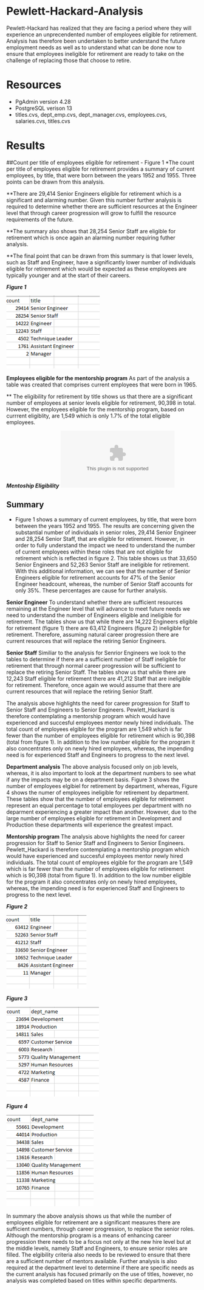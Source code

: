 

# Pewlett-Hackard-Analysis
Pewlett-Hackard has realized that they are facing a period where they will experience an unprecendented number of employees eligible for retirement.  Analysis has therefore been undertaken to better understand the future employment needs as well as to understand what can be done now to ensure that employees ineligible for retirement are ready to take on the challenge of replacing those that choose to retire.

# Resources
* PgAdmin version 4.28
* PostgreSQL verison 13
* titles.cvs, dept_emp.cvs, dept_manager.cvs, employees.cvs, salaries.cvs, titles.cvs

# Results

##Count per title of employees eligible for retirement - Figure 1
*The count per title of employees eligible for retirement provides a summary of current employees, by title, that were born between the years 1952 and 1955.  Three points can be drawn from this analysis.

**There are 29,414 Senior Engineers eligible for retirement which is a significant and alarming number.  Given this number further analysis is required to determine whether there are sufficient resources at the Engineer level that through career progression will grow to fulfill the resource requirements of the future.

**The summary also shows that 28,254 Senior Staff are eligible for retirement which is once again an alarming number requiring futher analysis.  

**The final point that can be drawn from this summary is that lower levels, such as Staff and Engineer, have a significantly lower number of individuals eligible for retirement which would be expected as these employees are typically younger and at the start of their careers.  

__*Figure 1*__

![eligible for retirement by titles](https://github.com/bedwardssmith/Pewlett-Hackard-Analysis/blob/main/Analysis_Projects_Folder/Pewlett_Hackard_Analysis_Folder/Data/retiring_titles_sum.png)


__Employees eligible for the mentorship program__
As part of the analysis a table was created that comprises current employees that were born in 1965. 

** The eligibility for retirement by title shows us that there are a significant number of employees at senior levels eligible for retirement, 90,398 in total.  However, the employees eligible for the mentorship program, based on currrent eligiblity, are 1,549 which is only 1.7% of the total eligible employees.


__*Mentoship Eligibility*__
![mentorship eligibility](https://github.com/bedwardssmith/Pewlett-Hackard-Analysis/blob/main/Analysis_Projects_Folder/Pewlett_Hackard_Analysis_Folder/Data/mentorship_eligibility.csv)


## Summary

* Figure 1 shows a summary of current employees, by title, that were born between the years 1952 and 1955.  The results are concerning given the substantial number of individuals in senior roles, 29,414 Senior Engineer and 28,254 Senior Staff, that are eligible for retirement.  However, in order to fully understand the impact we need to understand the number of current employees within these roles that are not eligible for retirement which is reflected in figure 2. This table shows us that 33,650 Senior Engineers and 52,263 Senior Staff are ineligible for retirement.  With this additional information, we can see that the number of Senior Engineers eligible for retirement accounts for 47% of the Senior Engineer headcount, whereas, the number of Senior Staff accounts for only 35%.  These percentages are cause for further analysis.

__Senior Engineer__
To understand whether there are sufficient resources remaining at the Engineer level that will advance to meet future needs we need to understand the number of Engineers eligible and ineligible for retirement. The tables show us that while there are 14,222 Engineers eligible for retirement (figure 1) there are 63,412 Engineers (figure 2) ineligible for retirement.  Therefore, assuming natural career progression there are current resources that will replace the retiring Senior Engineers. 

__Senior Staff__
Similiar to the analysis for Senrior Engineers we look to the tables to determine if there are a sufficient number of Staff ineligible for retirement that through normal career progression will be sufficient to replace the retiring Senior Staff.  The tables show us that while there are 12,243 Staff eligible for retirement there are 41,212 Staff that are ineligible for retirement.  Therefore, once again we would assume that there are current resources that will replace the retiring Senior Staff.

The analysis above highlights the need for career progression for Staff to Senior Staff and Engineers to Senior Engineers.  Pewlett_Hackard is therefore contemplating a mentorship program which would have experienced and succesful employees mentor newly hired individuals.    The total count of employees elgible for the program are 1,549 which is far fewer than the number of employees eligible for retirement which is 90,398 (total from figure 1).  In addition to the low number eligible for the program it also concentrates only on newly hired employees, whereas, the impending need is for experienced Staff and Engineers to progress to the next level.


__Department analysis__
The above analysis focused only on job levels, whereas, it is also important to look at the department numbers to see what if any the impacts may be on a department basis.  Figure 3 shows the number of employees elgibiel for retirement by department, whereas, Figure 4 shows the numer of employees ineligible for retirement by department.  These tables show that the number of employees elgible for retirement represent an equal percentage to total employees per department with no deparment experiencing a greater impact than another.  However, due to the large number of employees eligible for retirement in Development and Production these departments will experience the greatest impact. 

__Mentorship program__
The analysis above highlights the need for career progression for Staff to Senior Staff and Engineers to Senior Engineers.  Pewlett_Hackard is therefore contemplating a mentorship program which would have experienced and succesful employees mentor newly hired individuals.    The total count of employees elgible for the program are 1,549 which is far fewer than the number of employees eligible for retirement which is 90,398 (total from figure 1).  In addition to the low number eligible for the program it also concentrates only on newly hired employees, whereas, the impending need is for experienced Staff and Engineers to progress to the next level.

__*Figure 2*__

![ineligible for retiremement by titles](https://github.com/bedwardssmith/Pewlett-Hackard-Analysis/blob/main/Analysis_Projects_Folder/Pewlett_Hackard_Analysis_Folder/Data/ineligible_title_sum.png)

__*Figure 3*__


![eligible for retirement by department](https://github.com/bedwardssmith/Pewlett-Hackard-Analysis/blob/main/Analysis_Projects_Folder/Pewlett_Hackard_Analysis_Folder/Data/retiring_dept_sum.png)


__*Figure 4*__


![ineligible for retirement by department](https://github.com/bedwardssmith/Pewlett-Hackard-Analysis/blob/main/Analysis_Projects_Folder/Pewlett_Hackard_Analysis_Folder/Data/ineligible_dept_sum.png)



In summary the above analysis shows us that while the number of employees eligible for retirement are a significant measures there are sufficient numbers, through career progression, to replace the senior roles.  Although the mentorship program is a means of enhancing career progression there needs to be a focus not only at the new hire level but at the middle levels, namely Staff and Engineers, to ensure senior roles are filled.  The elgibility criteria also needs to be reviewed to ensure that there are a sufficient number of mentors available.  Further analysis is also required at the department level to determine if there are specific needs as the current analysis has focused primarily on the use of titles, however, no analysis was completed based on titles within specific departments.

